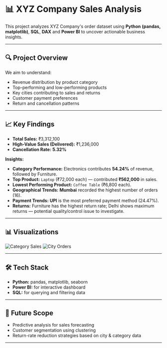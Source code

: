 # 📊 XYZ Company Sales Analysis

This project analyzes XYZ Company's order dataset using **Python (pandas, matplotlib)**, **SQL**, **DAX** and **Power BI** to uncover actionable business insights.

---

## 🔍 Project Overview
We aim to understand:
- Revenue distribution by product category
- Top-performing and low-performing products
- Key cities contributing to sales and returns
- Customer payment preferences
- Return and cancellation patterns

---

## 📈 Key Findings
- **Total Sales:** ₹3,312,100  
- **High-Value Sales (Delivered):** ₹1,236,000  
- **Cancellation Rate:** **5.32%**

**Insights:**
- **Category Performance:** Electronics contributes **54.24%** of revenue, followed by Furniture.
- **Top Product:** `Laptop` (₹72,000 each) — contributed **₹562,000** in sales.
- **Lowest Performing Product:** `Coffee Table` (₹6,800 each).
- **Geographical Trends:** **Mumbai** recorded the highest number of orders (16).
- **Payment Trends:** **UPI** is the most preferred payment method (24.47%).
- **Returns:** Furniture has the highest return rate; Delhi shows maximum returns — potential quality/control issue to investigate.

---

## 📊 Visualizations
![Category Sales](visuals/category_sales.png)
![City Orders](visuals/city_orders.png)

---

## 🛠 Tech Stack
- **Python:** pandas, matplotlib, seaborn  
- **Power BI:** for interactive dashboard  
- **SQL:** for querying and filtering data  

---

## 🚀 Future Scope
- Predictive analysis for sales forecasting  
- Customer segmentation using clustering  
- Return-rate reduction strategies based on city & category data  

---

